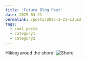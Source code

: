 ```yaml
---
title: 'Future Blog Post'
date: 2025-03-21
permalink: /posts/2025-3-21-LJ.md
tags:
  - cool posts
  - category1
  - category2
---
```

Hiking aroud the shore!
![Shore](/images/DSC_1940.JPG)
